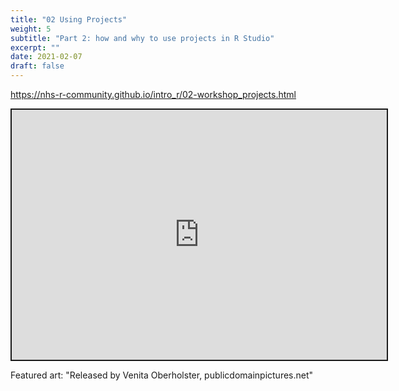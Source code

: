 ```yaml
---
title: "02 Using Projects"
weight: 5
subtitle: "Part 2: how and why to use projects in R Studio"
excerpt: ""
date: 2021-02-07
draft: false
---
```


https://nhs-r-community.github.io/intro_r/02-workshop_projects.html

<iframe src="https://nhs-r-community.github.io/intro_r/02-workshop_projects.html" width="600" height="400" style="border:2px solid currentColor;" loading="lazy" allowfullscreen></iframe> <script>fitvids('.shareagain', {players: 'iframe'});</script>

Featured art: "Released by Venita Oberholster, publicdomainpictures.net"
